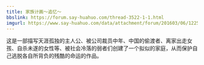 ```yaml
---
title: 家族计画～追忆～
bbslink: https://forum.say-huahuo.com/thread-3522-1-1.html
imgurl: https://www.say-huahuo.com/data/attachment/forum/201603/06/122523qjqbqr6ereaorhjb.jpg
---
```


这是一部描写天涯孤独的主人公、被公司裁员中年、中国的偷渡者、离家出走女孩、自杀未遂的女性等、被社会冷落的弱者们创建了一个拟似的家庭，从而保护自己逃脱各自所背负的残酷的命运的作品。<!--more-->
